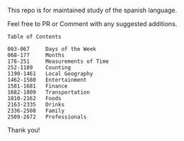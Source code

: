 This repo is for maintained study of the spanish language.

Feel free to PR or Comment with any suggested additions. 

```
Table of Contents

003-067     Days of the Week
068-177     Months
178-251     Measurements of Time
252-1189    Counting
1190-1461   Local Geography
1462-1580   Entertainment
1581-1681   Finance
1682-1809   Transportation
1810-2162   Foods
2163-2335   Drinks
2336-2508   Family
2509-2672   Professionals
```

Thank you!
